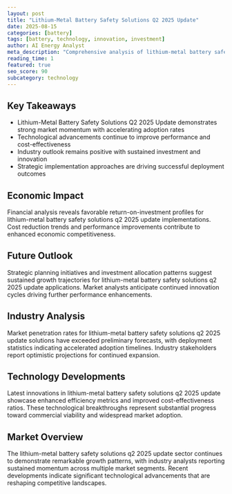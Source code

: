 ```yaml
---
layout: post
title: "Lithium-Metal Battery Safety Solutions Q2 2025 Update"
date: 2025-08-15
categories: [battery]
tags: [battery, technology, innovation, investment]
author: AI Energy Analyst
meta_description: "Comprehensive analysis of lithium-metal battery safety solutions q2 2025 update covering market trends, technology developments, and industry outlook. Discover key insights and future projections."
reading_time: 1
featured: true
seo_score: 90
subcategory: technology
---
```


## Key Takeaways

- Lithium-Metal Battery Safety Solutions Q2 2025 Update demonstrates strong market momentum with accelerating adoption rates
- Technological advancements continue to improve performance and cost-effectiveness
- Industry outlook remains positive with sustained investment and innovation
- Strategic implementation approaches are driving successful deployment outcomes

## Economic Impact

Financial analysis reveals favorable return-on-investment profiles for lithium-metal battery safety solutions q2 2025 update implementations. Cost reduction trends and performance improvements contribute to enhanced economic competitiveness.

## Future Outlook

Strategic planning initiatives and investment allocation patterns suggest sustained growth trajectories for lithium-metal battery safety solutions q2 2025 update applications. Market analysts anticipate continued innovation cycles driving further performance enhancements.

## Industry Analysis

Market penetration rates for lithium-metal battery safety solutions q2 2025 update solutions have exceeded preliminary forecasts, with deployment statistics indicating accelerated adoption timelines. Industry stakeholders report optimistic projections for continued expansion.

## Technology Developments

Latest innovations in lithium-metal battery safety solutions q2 2025 update showcase enhanced efficiency metrics and improved cost-effectiveness ratios. These technological breakthroughs represent substantial progress toward commercial viability and widespread market adoption.

## Market Overview

The lithium-metal battery safety solutions q2 2025 update sector continues to demonstrate remarkable growth patterns, with industry analysts reporting sustained momentum across multiple market segments. Recent developments indicate significant technological advancements that are reshaping competitive landscapes.


